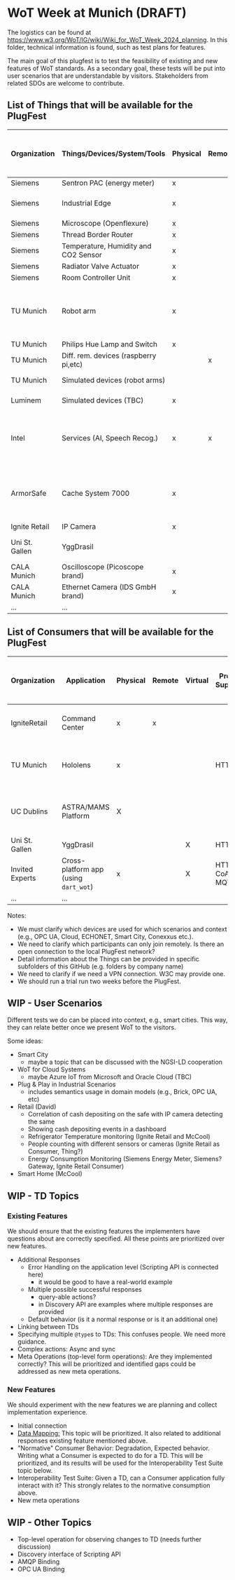 # WoT Week at Munich (DRAFT)

The logistics can be found at https://www.w3.org/WoT/IG/wiki/Wiki_for_WoT_Week_2024_planning.
In this folder, technical information is found, such as test plans for features.

The main goal of this plugfest is to test the feasibility of existing and new features of WoT standards.
As a secondary goal, these tests will be put into user scenarios that are understandable by visitors.
Stakeholders from related SDOs are welcome to contribute.

## List of Things that will be available for the PlugFest

| Organization | Things/Devices/System/Tools                   | Physical | Remote | Virtual | Protocol Supported | Infrastructure requirements, e.g., open ports, power sockets, Wifi | Comments                                            |Contact|
|--------------|-----------------------------------------------|----------|--------|---------|--------------------|--------------------------------------------------------------------|-----------------------------------------------------|-------|
| Siemens      | Sentron PAC (energy meter)                    |  x       |        |         | Modbus             | LAN                                                                |                                                     |   tbc |
| Siemens      | Industrial Edge                               |  x       |        |         | OPC UA, HTTP       | LAN, connection to the Internet                                    |                                                     |   tbc |
| Siemens      | Microscope (Openflexure)                      |  x       |        |         | HTTP               | LAN                                                                |                                                     | @egekorkan |
| Siemens      | Thread Border Router                          |  x       |        |         | KNX IoT            |                                                                    |                                                     | @mkovatsc |
| Siemens      | Temperature, Humidity and CO2 Sensor          |  x       |        |         | KNX IoT            |                                                                    |                                                     | @mkovatsc |
| Siemens      | Radiator Valve Actuator                       |  x       |        |         | KNX IoT            |                                                                    |                                                     | @mkovatsc |
| Siemens      | Room Controller Unit                          |  x       |        |         | KNX IoT            |                                                                    |                                                     | @mkovatsc |
| TU Munich    | Robot arm                                     |  x       |        |         | HTTP               | 2m high, 4m width; LAN/Wifi (no Internet); should be protected     |                                                     |   @FadySalama |
| TU Munich    | Philips Hue Lamp and Switch                   |  x       |        |         | HTTP               | LAN                                                                |                                                     |   @FadySalama |
| TU Munich    | Diff. rem. devices (raspberry pi,etc)         |          | x      |         | HTTPS              | Internet                                                           |                                                     |   @FadySalama |
| TU Munich    | Simulated devices (robot arms)                |          |        | x       | HTTP but flexible  | LAN/Wifi                                                           |                                                     |   @FadySalama |
| Luminem      | Simulated devices (TBC)                       |  x       |        | x       | HTTP               | Laptop to run them locally                                         |                                                     |   @lu-zero |
| Intel        | Services (AI, Speech Recog.)                  |  x       | x      | x       | HTTP(s)            |                                                                    | Some services can be run locally by someone else    |   @mmccool |
| ArmorSafe    | Cache System 7000                             |  x       |        |         | HTTP               |                                                                    | Each time someone deposits cash, it emits an event  |   Michael Robins and Denis Ioan |
| Ignite Retail| IP Camera                                     |  x       |        |         |                    |                                                                    |                                                     |   Josh Thomas |
| Uni St. Gallen |  YggDrasil                                  |          |        | x       | HTTP               | LAN                                                                | Working on participant's laptop                     | https://github.com/jeremylemee |
| CALA Munich  | Oscilloscope (Picoscope brand)                |  x       |        |         |                    | LAN                                                                |                                                     |   @VigneshVSV |
| CALA Munich  | Ethernet Camera (IDS GmbH brand)              |  x       |        |         |                    | LAN                                                                |                                                     |   @VigneshVSV |
| ...          |     ...                                       |          |        |         |                    | ...                                                                |  ...                                                |   tbc |

## List of Consumers that will be available for the PlugFest

| Organization | Application                                   | Physical | Remote | Virtual | Protocol Supported | Infrastructure requirements, e.g., open ports, power sockets, Wifi | Comments                                            |Contact|
|--------------|-----------------------------------------------|----------|--------|---------|--------------------|-------------------------------------------------------------------|-----------------------------------------------------|-------|
| IgniteRetail | Command Center                                | x        | x      |         |                    |                                                                    | Can be deployed locally or cloud                    | Josh Thomas |
| TU Munich    | Hololens                                      |  x       |        |         | HTTP               | Wifi                                                               | no sec should be used; QR code to TD is needed      |   tbc |
| UC Dublins   | ASTRA/MAMS Platform                           |  X       |        |         |                    |                                                                    |  Multi agent system platform (only software)        | https://github.com/RemCollier |
| Uni St. Gallen |  YggDrasil                                  |          |        |  X      | HTTP               | ...                                                                |  ...                                                | https://github.com/jeremylemee |
| Invited Experts | Cross-platform app (using `dart_wot`)      | x        |        |  X      | HTTP, CoAP, MQTT   | WiFi                                                               |  ...                                                | @JKRhb |
| ...          |     ...                                       |          |        |         |                    | ...                                                                |  ...                                                |   tbc |

Notes: 

* We must clarify which devices are used for which scenarios and context (e.g., OPC UA, Cloud, ECHONET, Smart City, Conexxus etc.).
* We need to clarify which participants can only join remotely. Is there an open connection to the local PlugFest network?
* Detail information about the Things can be provided in specific subfolders of this GitHub (e.g. folders by company name)
* We need to clarify if we need a VPN connection. W3C may provide one.
* We should run a trial run two weeks before the PlugFest.

## WIP - User Scenarios

Different tests we do can be placed into context, e.g., smart cities. 
This way, they can relate better once we present WoT to the visitors.

Some ideas:

* Smart City
  * maybe a topic that can be discussed with the NGSI-LD cooperation
* WoT for Cloud Systems
  * maybe Azure IoT from Microsoft and Oracle Cloud (TBC)
* Plug & Play in Industrial Scenarios
  * includes semantics usage in domain models (e.g., Brick, OPC UA, etc)   
* Retail (David)
  * Correlation of cash depositing on the safe with IP camera detecting the same
  * Showing cash depositing events in a dashboard
  * Refrigerator Temperature monitoring (Ignite Retail and McCool)
  * People counting with different sensors or cameras (Ignite Retail as Consumer, Thing?)
  * Energy Consumption Monitoring (Siemens Energy Meter, Siemens? Gateway, Ignite Retail Consumer)
* Smart Home (McCool)

## WIP - TD Topics

### Existing Features

We should ensure that the existing features the implementers have questions about are correctly specified. All these points are prioritized over new features.

* Additional Responses
  * Error Handling on the application level (Scripting API is connected here)
    * it would be good to have a real-world example  
  * Multiple possible successful responses
    * query-able actions?
    * in Discovery API are examples where multiple responses are provided 
  * Default behavior (is it a normal response or is it an additional one)
* Linking between TDs
* Specifying multiple `@type`s to TDs: This confuses people. We need more guidance.
* Complex actions: Async and sync
* Meta Operations (top-level form operations): Are they implemented correctly? This will be prioritized and identified gaps could be addressed as new meta operations.

### New Features

We should experiment with the new features we are planning and collect implementation experience.
  
* Initial connection
* [Data Mapping:](https://github.com/w3c/wot/blob/main/planning/ThingDescription/td-next-work-items/usability-and-design.md#data-schema-mapping) This topic will be prioritized. It also related to additional responses existing feature mentioned above.
* "Normative" Consumer Behavior: Degradation, Expected behavior. Writing what a Consumer is expected to do for a TD. This will be prioritized, and its results will be used for the Interoperability Test Suite topic below.
* Interoperability Test Suite: Given a TD, can a Consumer application fully interact with it? This strongly relates to the normative consumption above.
* New meta operations

## WIP - Other Topics

* Top-level operation for observing changes to TD (needs further discussion)
* Discovery interface of Scripting API
* AMQP Binding
* OPC UA Binding 
